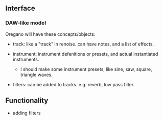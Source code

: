 




## Interface



### DAW-like model

Oregano will have these concepts/objects:


- track: like a "track" in renoise. can have notes, and a list of effects.


- instrument: instrument defenitions or presets, and actual instantiated instruments.
  - I should make some instrument presets, like sine, saw, square, triangle waves.

- filters: can be added to tracks. e.g. reverb, low pass filter.


## Functionality

- adding filters



